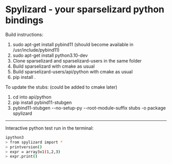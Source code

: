 # Spylizard - your sparselizard python bindings

Build instructions:

1. sudo apt-get install pybind11 (should become available in /usr/include/pybind11)
1. sudo apt-get install python3.10-dev
1. Clone sparselizard and sparselizard-users in the same folder
1. Build sparselizard with cmake as usual
1. Build sparselizard-users/api/python with cmake as usual
1. pip install .

To update the stubs: (could be added to cmake later)
1. cd into api/python
2. pip install pybind11-stubgen
3. pybind11-stubgen --no-setup-py --root-module-suffix stubs -o package spylizard

---

Interactive python test run in the terminal:

```bash
ipython3
> from spylizard import *
> printversion()
> expr = array3x1(1,2,3)
> expr.print()
```
